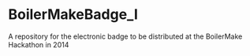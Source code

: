 BoilerMakeBadge_I
=================

A repository for the electronic badge to be distributed at the BoilerMake Hackathon in 2014
